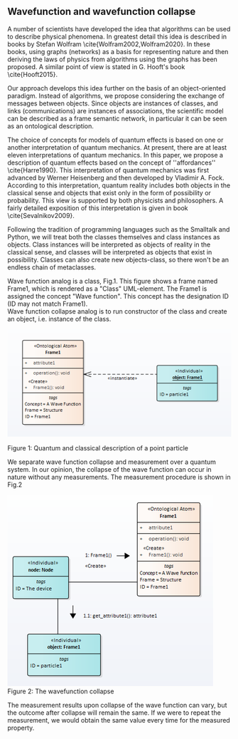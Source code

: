 ## Wavefunction and wavefunction collapse
A number of scientists have developed the idea that algorithms can be used to describe physical phenomena. In greatest detail this idea is described in books by Stefan Wolfram \cite{Wolfram2002,Wolfram2020}. In these books, using graphs (networks) as a basis for representing nature and then deriving the laws of physics from algorithms using the graphs has been proposed. A similar point of view is stated in G. Hooft's book \cite{Hooft2015}.  
  
Our approach develops this idea further on the basis of an object-oriented paradigm. Instead of algorithms, we propose considering the exchange of messages between objects. Since objects are instances of classes, and links (communications) are instances of associations, the scientific model can be described as a frame semantic network, in particular it can be seen as an ontological description.  

The choice of concepts for models of quantum effects is based on one or another interpretation of quantum mechanics. At present, there are at least eleven interpretations of quantum mechanics. In this paper, we propose a description of quantum effects based on the concept of ''affordances'' \cite{Harre1990}. This interpretation of quantum mechanics was first advanced by Werner Heisenberg and then developed by Vladimir A. Fock. According to this interpretation, quantum reality includes both objects in the classical sense and objects that exist only in the form of possibility or probability. This view is supported by both physicists and philosophers. A fairly detailed exposition of this interpretation is given in book \cite{Sevalnikov2009}.  

Following the tradition of programming languages such as the Smalltalk and  Python, we will treat both the classes themselves and class instances as objects. Class instances will be interpreted as objects of reality in the classical sense, and classes will be interpreted as objects that exist in possibility. Classes can also create new objects-class, so there won't be an endless chain of metaclasses.  
  
Wave function analog is a class, Fig.1.  This figure shows a frame named Frame1, which is rendered as a "Class" UML-element. The Frame1 is assigned the concept "Wave function". This concept has the designation ID (ID may not match Frame1).  
Wave function collapse analog is to run constructor of the class and create an object, i.e. instance of the class.  

![Image](colapse1.png)  

Figure 1: Quantum and classical description of a point particle


We separate wave function collapse and measurement over a quantum system. In our opinion, the collapse of the wave function can occur in nature without any measurements.
The measurement procedure is shown in Fig.2  

![Image](colapse2.png)  
Figure 2: The wavefunction collapse  


The measurement results upon collapse of the wave function can vary, but the outcome after collapse will remain the same. If we were to repeat the measurement, we would obtain the same value every time for the measured property.
